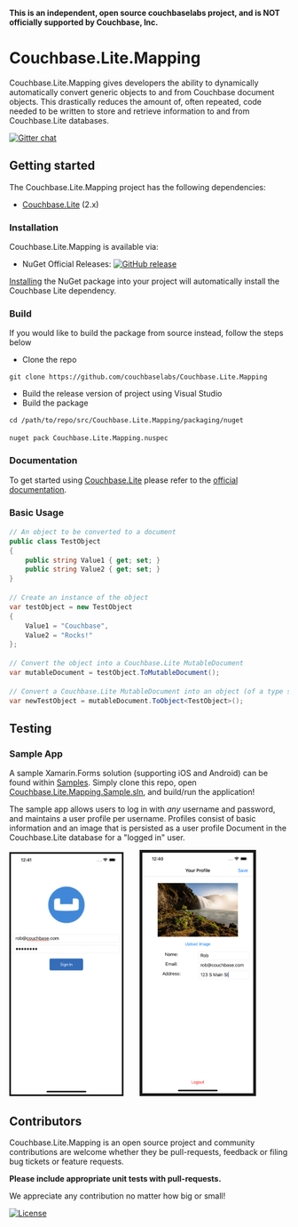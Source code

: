 **This is an independent, open source couchbaselabs project, and is NOT officially supported by Couchbase, Inc.**

# Couchbase.Lite.Mapping

Couchbase.Lite.Mapping gives developers the ability to dynamically automatically convert generic objects to and from Couchbase document objects. This drastically reduces the amount of, often repeated, code needed to be written to store and retrieve information to and from Couchbase.Lite databases.

[![Gitter chat](https://badges.gitter.im/gitterHQ/gitter.png)](https://gitter.im/couchbaselabs/Couchbase.Lite.Mapping)

## Getting started ##
The Couchbase.Lite.Mapping project has the following dependencies:

- [Couchbase.Lite](https://github.com/couchbase/couchbase-lite-net) (2.x)

### Installation

Couchbase.Lite.Mapping is available via:

* NuGet Official Releases: [![GitHub release](https://img.shields.io/nuget/v/Couchbase.Lite.Mapping.svg?style=plastic)]()

[Installing](https://docs.microsoft.com/en-us/nuget/consume-packages/ways-to-install-a-package) the NuGet package into your project will automatically install the Couchbase Lite dependency.

### Build
If you would like to build the package from source instead, follow the steps below

- Clone the repo
```
git clone https://github.com/couchbaselabs/Couchbase.Lite.Mapping
```
- Build the release version of project using Visual Studio
- Build the package
```
cd /path/to/repo/src/Couchbase.Lite.Mapping/packaging/nuget

nuget pack Couchbase.Lite.Mapping.nuspec
```

### Documentation

To get started using [Couchbase.Lite](https://github.com/couchbase/couchbase-lite-net) please refer to the [official documentation](https://developer.couchbase.com/documentation/mobile/2.0/guides/couchbase-lite/index.html).


### Basic Usage
```csharp
// An object to be converted to a document
public class TestObject
{
    public string Value1 { get; set; }
    public string Value2 { get; set; }
}

// Create an instance of the object
var testObject = new TestObject
{
    Value1 = "Couchbase",
    Value2 = "Rocks!"
};

// Convert the object into a Couchbase.Lite MutableDocument
var mutableDocument = testObject.ToMutableDocument();

// Convert a Couchbase.Lite MutableDocument into an object (of a type specified via generic)
var newTestObject = mutableDocument.ToObject<TestObject>();
```

## Testing

### Sample App

A sample Xamarin.Forms solution (supporting iOS and Android) can be found within [Samples](https://github.com/couchbaselabs/Couchbase.Lite.Mapping/tree/master/sample/Couchbase.Lite.Mapping.Sample). Simply clone this repo, open [Couchbase.Lite.Mapping.Sample.sln](https://github.com/couchbaselabs/Couchbase.Lite.Mapping/blob/master/sample/Couchbase.Lite.Mapping.Sample/Couchbase.Lite.Mapping.Sample.sln), and build/run the application!

The sample app allows users to log in with _any_ username and password, and maintains a user profile per username. Profiles consist of basic information and an image that is persisted as a user profile Document in the Couchbase.Lite database for a "logged in" user.

<p>
  <img src="images/login.png" width="200" title="hover text" style="margin-right:25px;" border="3px">
  <img src="images/profile.png" width="200" alt="accessibility text" border="5px">
</p>

## Contributors ##
Couchbase.Lite.Mapping is an open source project and community contributions are welcome whether they be pull-requests, feedback or filing bug tickets or feature requests.

**Please include appropriate unit tests with pull-requests.**

We appreciate any contribution no matter how big or small!

[![License](https://img.shields.io/badge/License-Apache%202.0-blue.svg?style=plastic)](https://opensource.org/licenses/Apache-2.0)
